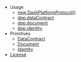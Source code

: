 - Usage
    - [new DashPlatformProtocol()](usage/DashPlatformProtocol.md)
    - [dpp.dataContract](usage/dataContract.md)
    - [dpp.document](usage/document.md)
    - [dpp.identity](usage/identity.md)
- Primitives
    - [DataContract](primitives/DataContract.md)
    - [Document](primitives/Document.md)
    - [Identity](primitives/Identity.md)
- [License](https://github.com/dashevo/js-dpp/blob/master/LICENSE)
